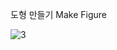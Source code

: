 도형 만들기
Make Figure

![3](https://user-images.githubusercontent.com/38696775/111027914-863a4c00-8436-11eb-9b39-021556045aea.jpg)
